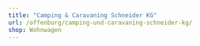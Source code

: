 ```yaml
---
title: "Camping & Caravaning Schneider KG"
url: /offenburg/camping-und-caravaning-schneider-kg/
shop: Wohnwagen
---
```

